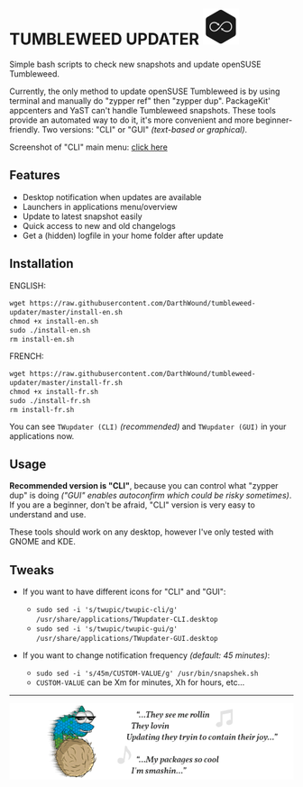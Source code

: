 # TUMBLEWEED UPDATER <img src="images/twupic.png" width="64">

Simple bash scripts to check new snapshots and update openSUSE Tumbleweed.

Currently, the only method to update openSUSE Tumbleweed is by using terminal and manually do "zypper ref" then "zypper dup". PackageKit' appcenters and YaST can't handle Tumbleweed snapshots. These tools provide an automated way to do it, it's more convenient and more beginner-friendly. Two versions: "CLI" or "GUI" _(text-based or graphical)_.

Screenshot of "CLI" main menu: [click here](https://raw.githubusercontent.com/DarthWound/tumbleweed-updater/master/images/twupscreen.png)

## Features

- Desktop notification when updates are available
- Launchers in applications menu/overview
- Update to latest snapshot easily
- Quick access to new and old changelogs
- Get a (hidden) logfile in your home folder after update

## Installation

ENGLISH:
```
wget https://raw.githubusercontent.com/DarthWound/tumbleweed-updater/master/install-en.sh
chmod +x install-en.sh
sudo ./install-en.sh
rm install-en.sh
```

FRENCH:
```
wget https://raw.githubusercontent.com/DarthWound/tumbleweed-updater/master/install-fr.sh
chmod +x install-fr.sh
sudo ./install-fr.sh
rm install-fr.sh
```

You can see `TWupdater (CLI)` _(recommended)_ and `TWupdater (GUI)` in your applications now.

## Usage

__Recommended version is "CLI"__, because you can control what "zypper dup" is doing _("GUI" enables autoconfirm which could be risky sometimes)_. If you are a beginner, don't be afraid, "CLI" version is very easy to understand and use.

These tools should work on any desktop, however I've only tested with GNOME and KDE.

## Tweaks

- If you want to have different icons for "CLI" and "GUI":
  - `sudo sed -i 's/twupic/twupic-cli/g' /usr/share/applications/TWupdater-CLI.desktop`
  - `sudo sed -i 's/twupic/twupic-gui/g' /usr/share/applications/TWupdater-GUI.desktop`
  
- If you want to change notification frequency _(default: 45 minutes)_:
  - `sudo sed -i 's/45m/CUSTOM-VALUE/g' /usr/bin/snapshek.sh`
  - `CUSTOM-VALUE` can be Xm for minutes, Xh for hours, etc...

---

![fig](images/twupba.png)
